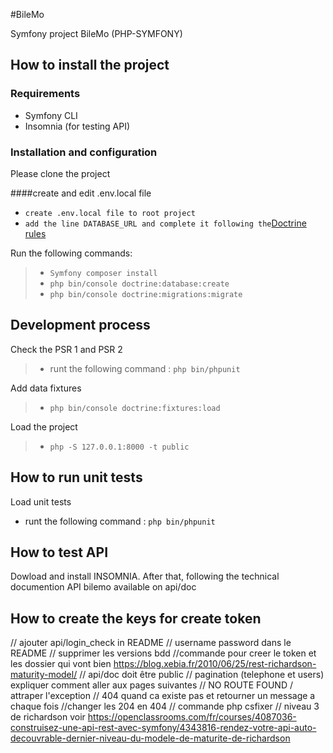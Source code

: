 #BileMo

Symfony project BileMo (PHP-SYMFONY)

## How to install the project

### Requirements

- Symfony CLI
- Insomnia (for testing API)

### Installation and configuration

Please clone the project

####create and edit .env.local file

- `create .env.local file to root project`
- `add the line DATABASE_URL and complete it following the`[Doctrine rules](https://symfony.com/doc/current/doctrine.html)

Run the following commands:

>- `Symfony composer install`
>- `php bin/console doctrine:database:create`
>- `php bin/console doctrine:migrations:migrate`

## Development process

Check the PSR 1 and PSR 2
>- runt the following command : `php bin/phpunit`

Add data fixtures
>- `php bin/console doctrine:fixtures:load`

Load the project
>- `php -S 127.0.0.1:8000 -t public`

## How to run unit tests

Load unit tests
- runt the following command : `php bin/phpunit`

## How to test API

Dowload and install INSOMNIA. After that, following the technical documention API bilemo available on api/doc

## How to create the keys for create token
// ajouter api/login_check in README
// username password dans le README 
// supprimer les versions bdd
//commande pour creer le token et les dossier qui vont bien https://blog.xebia.fr/2010/06/25/rest-richardson-maturity-model/
// api/doc doit être public
// pagination (telephone et users) expliquer comment aller aux pages suivantes
// NO ROUTE FOUND / attraper l'exception
// 404 quand ca existe pas et retourner un message a chaque fois
//changer les 204 en 404
// commande php csfixer
// niveau 3 de richardson voir https://openclassrooms.com/fr/courses/4087036-construisez-une-api-rest-avec-symfony/4343816-rendez-votre-api-auto-decouvrable-dernier-niveau-du-modele-de-maturite-de-richardson
